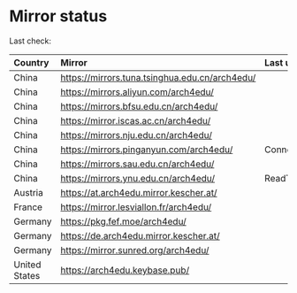 <script src="./time.js"></script>
# Mirror status
Last check: <script type="text/javascript">localize(1673979831.9241421);</script>

|Country|Mirror|Last update|
|:------|:-----|:----------|
|China|https://mirrors.tuna.tsinghua.edu.cn/arch4edu/|<script type="text/javascript">localize(1673937267);</script>|
|China|https://mirrors.aliyun.com/arch4edu/|<script type="text/javascript">localize(1673850842);</script>|
|China|https://mirrors.bfsu.edu.cn/arch4edu/|<script type="text/javascript">localize(1673937267);</script>|
|China|https://mirror.iscas.ac.cn/arch4edu/|<script type="text/javascript">localize(1673937267);</script>|
|China|https://mirrors.nju.edu.cn/arch4edu/|<script type="text/javascript">localize(1673937267);</script>|
|China|https://mirrors.pinganyun.com/arch4edu/|ConnectionError|
|China|https://mirrors.sau.edu.cn/arch4edu/|<script type="text/javascript">localize(1673850842);</script>|
|China|https://mirrors.ynu.edu.cn/arch4edu/|ReadTimeout|
|Austria|https://at.arch4edu.mirror.kescher.at/|<script type="text/javascript">localize(1673937267);</script>|
|France|https://mirror.lesviallon.fr/arch4edu/|<script type="text/javascript">localize(1673937267);</script>|
|Germany|https://pkg.fef.moe/arch4edu/|<script type="text/javascript">localize(1673937267);</script>|
|Germany|https://de.arch4edu.mirror.kescher.at/|<script type="text/javascript">localize(1673937267);</script>|
|Germany|https://mirror.sunred.org/arch4edu/|<script type="text/javascript">localize(1673937267);</script>|
|United States|https://arch4edu.keybase.pub/|<script type="text/javascript">localize(1673937267);</script>|

<script src="./tablefilter/tablefilter.js"></script>
<script src="./table.js"></script>